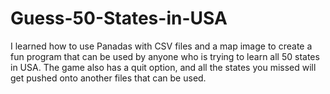 # Guess-50-States-in-USA
I learned how to use Panadas with CSV files and a map image to create a fun program that can be used by anyone who is trying to learn all 50 states in USA. The game also has a quit option, and all the states you missed will get pushed onto another files that can be used. 

